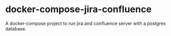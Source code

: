 # docker-compose-jira-confluence
A docker-compose project to run jira and confluence server with a postgres database.
